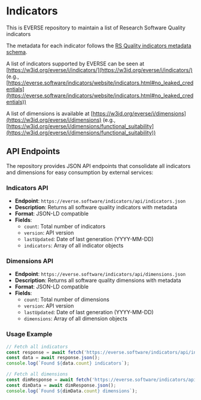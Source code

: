 # Indicators

This is EVERSE repository to maintain a list of Research Software Quality indicators

The metadata for each indicator follows the [RS Quality indicators metadata schema](https://w3id.org/everse/rsqi#).

A list of indicators supported by EVERSE can be seen at [https://w3id.org/everse/i/indicators/](https://w3id.org/everse/i/indicators/) (e.g., [https://everse.software/indicators/website/indicators.html#no_leaked_credentials](https://everse.software/indicators/website/indicators.html#no_leaked_credentials))

A list of dimensions is available at [https://w3id.org/everse/i/dimensions](https://w3id.org/everse/i/dimensions) (e.g., [https://w3id.org/everse/i/dimensions/functional_suitability](https://w3id.org/everse/i/dimensions/functional_suitability))

## API Endpoints

The repository provides JSON API endpoints that consolidate all indicators and dimensions for easy consumption by external services:

### Indicators API
- **Endpoint**: `https://everse.software/indicators/api/indicators.json`
- **Description**: Returns all software quality indicators with metadata
- **Format**: JSON-LD compatible
- **Fields**: 
  - `count`: Total number of indicators
  - `version`: API version
  - `lastUpdated`: Date of last generation (YYYY-MM-DD)
  - `indicators`: Array of all indicator objects

### Dimensions API
- **Endpoint**: `https://everse.software/indicators/api/dimensions.json`
- **Description**: Returns all software quality dimensions with metadata
- **Format**: JSON-LD compatible
- **Fields**:
  - `count`: Total number of dimensions
  - `version`: API version
  - `lastUpdated`: Date of last generation (YYYY-MM-DD)
  - `dimensions`: Array of all dimension objects

### Usage Example

```javascript
// Fetch all indicators
const response = await fetch('https://everse.software/indicators/api/indicators.json');
const data = await response.json();
console.log(`Found ${data.count} indicators`);

// Fetch all dimensions
const dimResponse = await fetch('https://everse.software/indicators/api/dimensions.json');
const dimData = await dimResponse.json();
console.log(`Found ${dimData.count} dimensions`);
```

